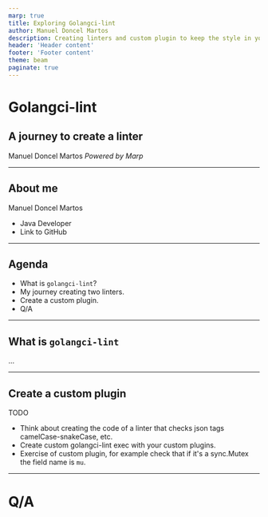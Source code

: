 ```yaml
---
marp: true
title: Exploring Golangci-lint
author: Manuel Doncel Martos
description: Creating linters and custom plugin to keep the style in your applications.
header: 'Header content'
footer: 'Footer content'
theme: beam
paginate: true
---
```

<!-- _paginate: skip -->

<!-- _class: title -->
# Golangci-lint

## A journey to create a linter

Manuel Doncel Martos
*Powered by Marp*

---

## About me

Manuel Doncel Martos

+ Java Developer
+ Link to GitHub

---

## Agenda

+ What is `golangci-lint`?
+ My journey creating two linters.
+ Create a custom plugin.
+ Q/A

---

## What is `golangci-lint`

...

---

## Create a custom plugin

TODO

+ Think about creating the code of a linter that checks json tags camelCase-snakeCase, etc.
+ Create custom golangci-lint exec with your custom plugins.
+ Exercise of custom plugin, for example check that if it's a sync.Mutex the field name is `mu`.

---

<!-- _class: title -->
# Q/A
